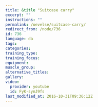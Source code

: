 ```yaml
---
title: &title "Suitcase carry"
excerpt: ""
instructions: ""
permalink: /oevelse/suitcase-carry/
redirect_from: /node/736
id: 736
language: da
tags:
categories:
training_type: 
training_focus: 
equipment:
muscle_group:
alternative_titles:
gallery:
video:
  provider: youtube
  id: FyK-synJ9fs
last_modified_at: 2016-10-31T09:36:12Z
---
```



